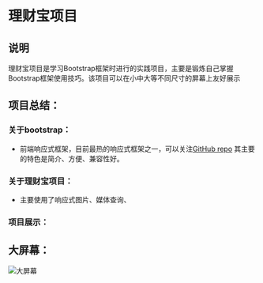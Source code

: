 # 理财宝项目

## 说明
理财宝项目是学习Bootstrap框架时进行的实践项目，主要是锻炼自己掌握Bootstrap框架使用技巧。该项目可以在小中大等不同尺寸的屏幕上友好展示

## 项目总结：

### 关于bootstrap：
* 前端响应式框架，目前最热的响应式框架之一，可以关注[GitHub repo](https://github.com/twbs/bootstrap) 其主要的特色是简介、方便、兼容性好。

### 关于理财宝项目：
* 主要使用了响应式图片、媒体查询、

### 项目展示：
## 大屏幕：
![大屏幕](http://oxnpozqr8.bkt.clouddn.com/%E5%B1%8F%E5%B9%95%E5%BF%AB%E7%85%A7%202017-10-13%20%E4%B8%8B%E5%8D%884.34.38.png)
